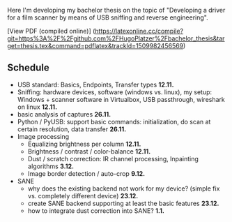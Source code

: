 Here I'm developing my bachelor thesis on the topic of
"Developing a driver for a film scanner by means of USB sniffing and reverse engineering".

[View PDF (compiled online)]
(https://latexonline.cc/compile?git=https%3A%2F%2Fgithub.com%2FHugoPlatzer%2Fbachelor_thesis&target=thesis.tex&command=pdflatex&trackId=1509982456569)

## Schedule

* USB standard: Basics, Endpoints, Transfer types **12.11.**
* Sniffing: hardware devices, software (windows vs. linux),
  my setup: Windows + scanner software in Virtualbox, USB passthrough, wireshark on linux **12.11.**
* basic analysis of captures **26.11.**
* Python / PyUSB: support basic commands: initialization, do scan at certain resolution, data transfer **26.11.**
* Image processing
  * Equalizing brightness per column **12.11.**
  * Brightness / contrast / color-balance **12.11.**
  * Dust / scratch correction: IR channel processing, Inpainting algorithms **3.12.**
  * Image border detection / auto-crop **9.12.**
* SANE
  * why does the existing backend not work for my device?
  (simple fix vs. completely different device) **23.12.**
  * create SANE backend supporting at least the basic features **23.12.**
  * how to integrate dust correction into SANE? **1.1.**
